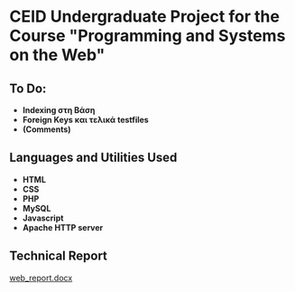 # CEID Undergraduate Project for the Course "Programming and Systems on the Web"



<h2>To Do:</h2>

- <b>Indexing στη Βάση</b>
- <b>Foreign Keys και τελικά testfiles</b>
- <b>(Comments)</b>


<h2>Languages and Utilities Used</h2>

- <b>HTML</b>
- <b>CSS</b>
- <b>PHP</b>
- <b>MySQL</b>
- <b>Javascript</b>
- <b>Apache HTTP server</b>

<h2>Technical Report</h2>

[web_report.docx](https://upatrasgr-my.sharepoint.com/:w:/g/personal/up1093320_upatras_gr/EWBqCI-nFTFNqJrxYYGxbt0BqjDK9bzyOQl3NQL9T5XR6A?e=2aUZ3r
)
